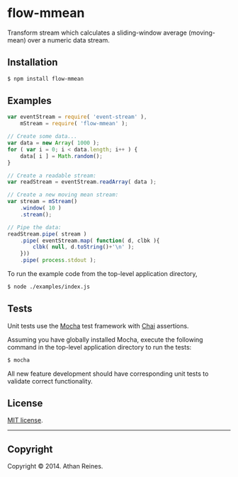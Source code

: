 flow-mmean
==========

Transform stream which calculates a sliding-window average (moving-mean) over a numeric data stream.


## Installation

``` bash
$ npm install flow-mmean
```


## Examples

``` javascript
var eventStream = require( 'event-stream' ),
	mStream = require( 'flow-mmean' );

// Create some data...
var data = new Array( 1000 );
for ( var i = 0; i < data.length; i++ ) {
	data[ i ] = Math.random();
}

// Create a readable stream:
var readStream = eventStream.readArray( data );

// Create a new moving mean stream:
var stream = mStream()
	.window( 10 )
	.stream();

// Pipe the data:
readStream.pipe( stream )
	.pipe( eventStream.map( function( d, clbk ){
		clbk( null, d.toString()+'\n' );
	}))
	.pipe( process.stdout );
```

To run the example code from the top-level application directory,

``` bash
$ node ./examples/index.js
```


## Tests

Unit tests use the [Mocha](http://mochajs.org/) test framework with [Chai](http://chaijs.com) assertions.

Assuming you have globally installed Mocha, execute the following command in the top-level application directory to run the tests:

``` bash
$ mocha
```

All new feature development should have corresponding unit tests to validate correct functionality.


## License

[MIT license](http://opensource.org/licenses/MIT). 


---
## Copyright

Copyright &copy; 2014. Athan Reines.


